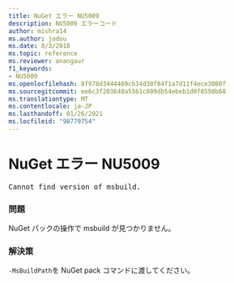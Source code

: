 ```yaml
---
title: NuGet エラー NU5009
description: NU5009 エラーコード
author: mishra14
ms.author: jodou
ms.date: 8/3/2018
ms.topic: reference
ms.reviewer: anangaur
f1_keywords:
- NU5009
ms.openlocfilehash: 8f978d3444469cb34d38f84f1a7d11f4ece3080f
ms.sourcegitcommit: ee6c3f203648a5561c809db54ebeb1d0f0598b68
ms.translationtype: MT
ms.contentlocale: ja-JP
ms.lasthandoff: 01/26/2021
ms.locfileid: "98779754"
---
```

# <a name="nuget-error-nu5009"></a>NuGet エラー NU5009
<pre>Cannot find version of msbuild.</pre>

### <a name="issue"></a>問題

NuGet パックの操作で msbuild が見つかりません。


### <a name="solution"></a>解決策

`-MsBuildPath`を NuGet pack コマンドに渡してください。

